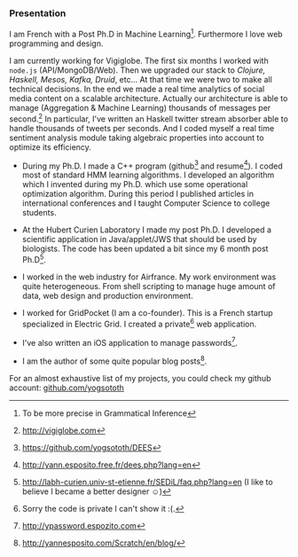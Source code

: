 ### Presentation

I am French with a Post Ph.D in Machine Learning[^10].
Furthermore I love web programming and design.

I am currently working for Vigiglobe.
The first six months I worked with `node.js` (API/MongoDB/Web).
Then we upgraded our stack to _Clojure, Haskell, Mesos, Kafka, Druid_, etc...
At that time we were two to make all technical decisions.
In the end we made a real time analytics of social media content on a scalable architecture.
Actually our architecture is able to manage (Aggregation &amp; Machine Learning) thousands of messages per second.[^7]
In particular, I've written an Haskell twitter stream absorber able to handle thousands of tweets per seconds. And I coded myself a real time sentiment analysis module taking algebraic properties into account to optimize its efficiency.

- During my Ph.D. I made a C++ program (github[^1] and resume[^2]).
  I coded most of standard HMM learning algorithms.
  I developed an algorithm which I invented during my Ph.D. which use some operational optimization algorithm.
  During this period I published articles in international conferences and
  I taught Computer Science to college students.

- At the Hubert Curien Laboratory I made my post Ph.D.
  I developed a scientific application in Java/applet/JWS that should be used by biologists.
  The code has been updated a bit since my 6 month post Ph.D[^3].

- I worked in the web industry for Airfrance.
  My work environment was quite heterogeneous.
  From shell scripting to manage huge amount of data, web design
  and production environment.

- I worked for GridPocket (I am a co-founder).
  This is a French startup specialized in Electric Grid.
  I created a private[^6] web application.

- I've also written an iOS application to manage passwords[^4].

- I am the author of some quite popular blog posts[^5].

For an almost exhaustive list of my projects, you could check my
github account: [github.com/yogsototh](https://github.com/yogsototh)

[^10]: To be more precise in Grammatical Inference
[^1]: <https://github.com/yogsototh/DEES>
[^2]: <http://yann.esposito.free.fr/dees.php?lang=en>
[^3]: <http://labh-curien.univ-st-etienne.fr/SEDiL/faq.php?lang=en> (I like to believe I became a better designer ☺)
[^4]: <http://ypassword.espozito.com>
[^5]: <http://yannesposito.com/Scratch/en/blog/>
[^6]: Sorry the code is private I can't show it :(.
[^7]: <http://vigiglobe.com>

